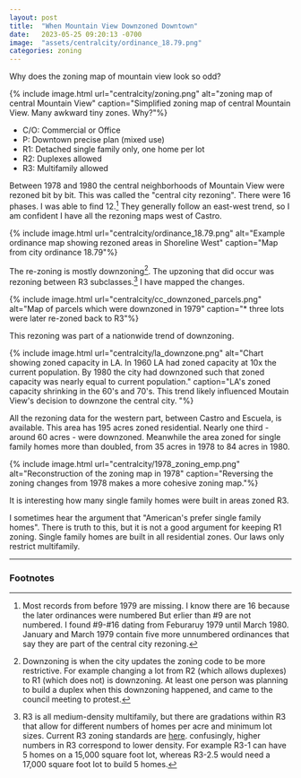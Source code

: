 ```yaml
---
layout: post
title:  "When Mountain View Downzoned Downtown"
date:   2023-05-25 09:20:13 -0700
image:  "assets/centralcity/ordinance_18.79.png"
categories: zoning
---
```


Why does the zoning map of mountain view look so odd?

{% include image.html
  url="centralcity/zoning.png"
  alt="zoning map of central Mountain View"
  caption="Simplified zoning map of central Mountain View. Many awkward tiny zones. Why?"%}

* C/O: Commercial or Office
* P: Downtown precise plan (mixed use)
* R1: Detached single family only, one home per lot
* R2: Duplexes allowed
* R3: Multifamily allowed

Between 1978 and 1980 the central neighborhoods of Mountain View were rezoned bit by bit.
This was called the "central city rezoning". There were 16 phases. I was able to find 12.[^1]
They generally follow an east-west trend, so I am confident I have all the rezoning maps west of Castro.

{% include image.html
  url="centralcity/ordinance_18.79.png"
  alt="Example ordinance map showing rezoned areas in Shoreline West"
  caption="Map from city ordinance 18.79"%}

The re-zoning is mostly downzoning[^2]. The upzoning that did occur was rezoning between R3 subclasses.[^3]
I have mapped the changes.

{% include image.html
  url="centralcity/cc_downzoned_parcels.png"
  alt="Map of parcels which were downzoned in 1979"
  caption="* three lots were later re-zoned back to R3"%}

This rezoning was part of a nationwide trend of downzoning.

{% include image.html
  url="centralcity/la_downzone.png"
  alt="Chart showing zoned capacity in LA. In 1960 LA had zoned capacity at 10x the current population. By 1980 the city had downzoned such that zoned capacity was nearly equal to current population."
  caption="LA's zoned capacity shrinking in the 60's and 70's. This trend likely influenced Moutain View's decision to downzone the central city. "%}

All the rezoning data for the western part, between Castro and Escuela, is available.
This area has 195 acres zoned residential.
Nearly one third - around 60 acres - were downzoned.
Meanwhile the area zoned for single family homes more than doubled, from 35 acres in 1978 to 84 acres in 1980.

{% include image.html
  url="centralcity/1978_zoning_emp.png"
  alt="Reconstruction of the zoning map in 1978"
  caption="Reversing the zoning changes from 1978 makes a more cohesive zoning map."%}

It is interesting how many single family homes were built in areas zoned R3.

I sometimes hear the argument that "American's prefer single family homes".
There is truth to this, but it is not a good argument for keeping R1 zoning.
Single family homes are built in all residential zones.
Our laws only restrict multifamily.

---
### Footnotes

[^1]: Most records from before 1979 are missing. I know there are 16 because the later ordinances were numbered
      But erlier than #9 are not numbered. I found #9-#16 dating from Feburaruy 1979 until March 1980.
      January and March 1979 contain five more unnumbered ordinances that say they are part of the central city rezoning. 

[^2]: Downzoning is when the city updates the zoning code to be more restrictive.
      For example changing a lot from R2 (which allows duplexes) to R1 (which does not) is downzoning.
      At least one person was planning to build a duplex when this downzoning happened, and came to the council meeting to protest.

[^3]: R3 is all medium-density multifamily, but there are gradations within R3 that allow for different
      numbers of homes per acre and minimum lot sizes.
      Current R3 zoning standards are [here](https://library.municode.com/ca/mountain_view/codes/code_of_ordinances?nodeId=PTIITHCO_CH36ZO_ARTIVREZO_DIV5MUMIR3ZODIST_S36.10.75DE).
      confusingly, higher numbers in R3 correspond to lower density.
      For example R3-1 can have 5 homes on a 15,000 square foot lot, whereas R3-2.5 would need a 17,000 square foot lot to build 5 homes.
